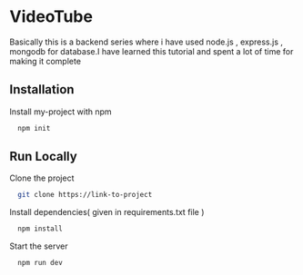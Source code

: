 
# VideoTube

Basically this is a backend series where i have used node.js , express.js , mongodb for database.I have learned this tutorial and spent a lot of time for making it complete




## Installation

Install my-project with npm

```bash
  npm init
```
    
## Run Locally

Clone the project

```bash
  git clone https://link-to-project
```

Install dependencies( given in requirements.txt file )

```bash
  npm install
```

Start the server

```bash
  npm run dev
```

